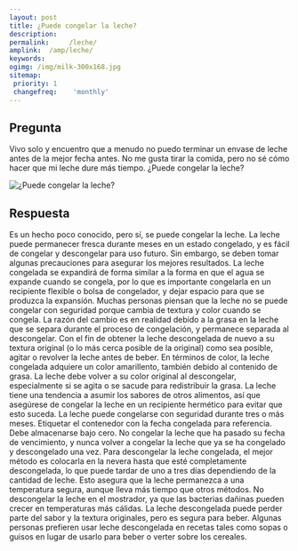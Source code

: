 ```yaml
---
layout: post
title: ¿Puede congelar la leche?  
description: 
permalink:     /leche/
amplink:  /amp/leche/
keywords: 
ogimg: /img/milk-300x168.jpg
sitemap:
 priority: 1
 changefreq:    'monthly'
---
```




## Pregunta

Vivo solo y encuentro que a menudo no puedo terminar un envase de leche antes de la mejor fecha antes. No me gusta tirar la comida, pero no sé cómo hacer que mi leche dure más tiempo. ¿Puede congelar la leche?


![¿Puede congelar la leche?](https://sepuedecongelar.com/img/milk-300x168.jpg "¿Puede congelar la leche?" )


## Respuesta

Es un hecho poco conocido, pero sí, se puede congelar la leche. La leche puede permanecer fresca durante meses en un estado congelado, y es fácil de congelar y descongelar para uso futuro. Sin embargo, se deben tomar algunas precauciones para asegurar los mejores resultados. La leche congelada se expandirá de forma similar a la forma en que el agua se expande cuando se congela, por lo que es importante congelarla en un recipiente flexible o bolsa de congelador, y dejar espacio para que se produzca la expansión.
Muchas personas piensan que la leche no se puede congelar con seguridad porque cambia de textura y color cuando se congela. La razón del cambio es en realidad debido a la grasa en la leche que se separa durante el proceso de congelación, y permanece separada al descongelar. Con el fin de obtener la leche descongelada de nuevo a su textura original (o lo más cerca posible de la original) como sea posible, agitar o revolver la leche antes de beber. En términos de color, la leche congelada adquiere un color amarillento, también debido al contenido de grasa. La leche debe volver a su color original al descongelar, especialmente si se agita o se sacude para redistribuir la grasa.
La leche tiene una tendencia a asumir los sabores de otros alimentos, así que asegúrese de congelar la leche en un recipiente hermético para evitar que esto suceda. La leche puede congelarse con seguridad durante tres o más meses. Etiquetar el contenedor con la fecha congelada para referencia. Debe almacenarse bajo cero. No congelar la leche que ha pasado su fecha de vencimiento, y nunca volver a congelar la leche que ya se ha congelado y descongelado una vez.
Para descongelar la leche congelada, el mejor método es colocarla en la nevera hasta que esté completamente descongelada, lo que puede tardar de uno a tres días dependiendo de la cantidad de leche. Esto asegura que la leche permanezca a una temperatura segura, aunque lleva más tiempo que otros métodos. No descongelar la leche en el mostrador, ya que las bacterias dañinas pueden crecer en temperaturas más cálidas. La leche descongelada puede perder parte del sabor y la textura originales, pero es segura para beber. Algunas personas prefieren usar leche descongelada en recetas tales como sopas o guisos en lugar de usarlo para beber o verter sobre los cereales.
